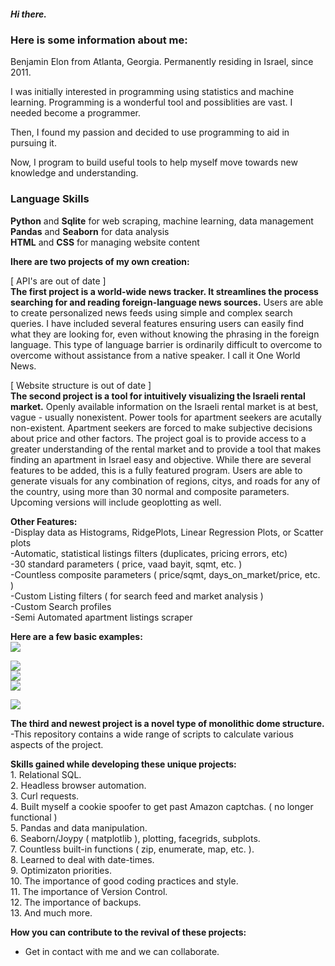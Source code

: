 ##### Hi there.

### Here is some information about me:

Benjamin Elon from Atlanta, Georgia. Permanently residing in Israel, since 2011.

I was initially interested in programming using statistics and machine learning. Programming is a wonderful tool and possiblities are vast. I needed become a programmer.

Then, I found my passion and decided to use programming to aid in pursuing it.

Now, I program to build useful tools to help myself move towards new knowledge and understanding.

### Language Skills <br>
**Python** and **Sqlite** for web scraping, machine learning, data management<br>
**Pandas** and **Seaborn** for data analysis<br>
**HTML** and **CSS** for managing website content

**Ihere are two projects of my own creation:**

[ API's are out of date ]<br>
**The first project is a world-wide news tracker. It streamlines the process searching for and reading foreign-language news sources.** Users are able to create personalized news feeds using simple and complex search queries. I have included several features ensuring users can easily find what they are looking for, even without knowing the phrasing in the foreign language. This type of language barrier is ordinarily difficult to overcome to overcome without assistance from a native speaker. I call it One World News.


[ Website structure is out of date ]<br>
**The second project is a tool for intuitively visualizing the Israeli rental market.** Openly available information on the Israeli rental market is at best, vague - usually nonexistent. Power tools for apartment seekers are acutally non-existent. Apartment seekers are forced to make subjective decisions about price and other factors. The project goal is to provide access to a greater understanding of the rental market and to provide a tool that makes finding an apartment in Israel easy and objective. While there are several features to be added, this is a fully featured program. Users are able to generate visuals for any combination of regions, citys, and roads for any of the country, using more than 30 normal and composite parameters. Upcoming versions will include geoplotting as well. 

**Other Features:** <br>
-Display data as Histograms, RidgePlots, Linear Regression Plots, or Scatter plots<br>
-Automatic, statistical listings filters (duplicates, pricing errors, etc)<br>
-30 standard parameters ( price, vaad bayit, sqmt, etc. )<br>
-Countless composite parameters ( price/sqmt, days_on_market/price, etc. )<br>
-Custom Listing filters ( for search feed and market analysis )<br>
-Custom Search profiles<br>
-Semi Automated apartment listings scraper<br>

**Here are a few basic examples:** <br>
![](https://github.com/Benjamin-Elon/reator_advantage_pics/blob/main/areas_price.jpg?raw=true)

![](https://github.com/Benjamin-Elon/reator_advantage_pics/blob/main/netanya_price.jpg?raw=true)<br>
![](https://github.com/Benjamin-Elon/reator_advantage_pics/blob/main/netanya_sqmt.jpg?raw=true)<br>
![](https://github.com/Benjamin-Elon/reator_advantage_pics/blob/main/netanya_price_sqmt.jpg?raw=true)

![](https://github.com/Benjamin-Elon/reator_advantage_pics/blob/main/karayot_price.jpg?raw=true)

**The third and newest project is a novel type of monolithic dome structure.** <br>
-This repository contains a wide range of scripts to calculate various aspects of the project.

**Skills gained while developing these unique projects:** <br>
    1. Relational SQL.<br>
    2. Headless browser automation.<br>
    3. Curl requests.<br>
    4. Built myself a cookie spoofer to get past Amazon captchas. ( no longer functional )<br>
    5. Pandas and data manipulation.<br>
    6. Seaborn/Joypy ( matplotlib ), plotting, facegrids, subplots.<br>
    7. Countless built-in functions ( zip, enumerate, map, etc. ).<br>
    8. Learned to deal with date-times.<br>
    9. Optimizaton priorities.<br>
    10. The importance of good coding practices and style.<br>
    11. The importance of Version Control.<br>
    12. The importance of backups. <br>
    13. And much more.

**How you can contribute to the revival of these projects:**
- Get in contact with me and we can collaborate.
